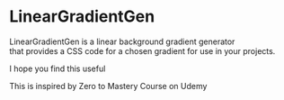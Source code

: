 # LinearGradientGen

<p>LinearGradientGen is a linear background gradient generator<br>
that provides a CSS code for a chosen gradient for use in your projects.</p>

<p>I hope you find this useful</p>

<p>This is inspired by Zero to Mastery Course on Udemy</p>
